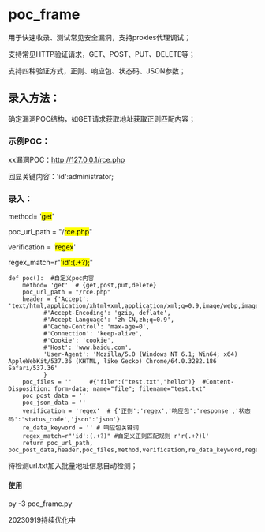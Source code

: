 # poc_frame

用于快速收录、测试常见安全漏洞，支持proxies代理调试；

支持常见HTTP验证请求，GET、POST、PUT、DELETE等；

支持四种验证方式，正则、响应包、状态码、JSON参数；

## 录入方法：

确定漏洞POC结构，如GET请求获取地址获取正则匹配内容；

### 示例POC：

xx漏洞POC：http://127.0.0.1/rce.php 

回显关键内容：'id':administrator;

### 录入：

method= '<mark>get</mark>'

poc_url_path = "/<mark>rce.php</mark>"

verification = '<mark>regex</mark>'

regex_match=r"<mark>'id':(.+?);</mark>"



```
def poc():  #自定义poc内容
    method= 'get'  # {get,post,put,delete}
    poc_url_path = "/rce.php"   
    header = {'Accept': 'text/html,application/xhtml+xml,application/xml;q=0.9,image/webp,image/apng,*/*;q=0.8',
          #'Accept-Encoding': 'gzip, deflate',
          #'Accept-Language': 'zh-CN,zh;q=0.9',
          #'Cache-Control': 'max-age=0',
          #'Connection': 'keep-alive',
          #'Cookie': 'cookie',
          #'Host': 'www.baidu.com',
          'User-Agent': 'Mozilla/5.0 (Windows NT 6.1; Win64; x64) AppleWebKit/537.36 (KHTML, like Gecko) Chrome/64.0.3282.186 Safari/537.36'
          }
    poc_files = ''     #{"file":("test.txt","hello")}  #Content-Disposition: form-data; name="file"; filename="test.txt"
    poc_post_data = ''
    poc_json_data = ''
    verification = 'regex'  # {'正则':'regex','响应包':'response','状态码':'status_code','json':'json'}
    re_data_keyword = '' # 响应包关键词
    regex_match=r"'id':(.+?)" #自定义正则匹配规则 r'r(.+?)l'
    return poc_url_path, poc_post_data,header,poc_files,method,verification,re_data_keyword,regex_match,poc_json_data
```

待检测url.txt加入批量地址信息自动检测；

#### 使用

py -3 poc_frame.py

20230919持续优化中
